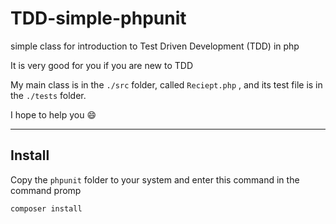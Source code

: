 # TDD-simple-phpunit
simple class for introduction to Test Driven Development (TDD) in php

It is very good for you if you are new to TDD

My main class is in the `./src` folder, called `Reciept.php` , and its test file is in the `./tests` folder.

I hope to help you  :smile:

----------------
## Install

Copy the `phpunit` folder to your system and enter this command in the command promp
```
composer install
```

